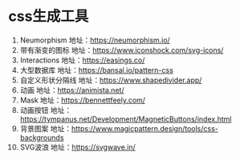 # css生成工具

1. Neumorphism 地址：https://neumorphism.io/
2. 带有渐变的图标 地址：https://www.iconshock.com/svg-icons/
3. Interactions 地址：https://easings.co/
4. 大型数据库 地址：https://bansal.io/pattern-css
5. 自定义形状分隔线 地址：https://www.shapedivider.app/
6. 动画 地址：https://animista.net/
7. Mask 地址：https://bennettfeely.com/
8. 动画按钮 地址：https://tympanus.net/Development/MagneticButtons/index.html
9. 背景图案 地址：https://www.magicpattern.design/tools/css-backgrounds
10. SVG波浪 地址：https://svgwave.in/
